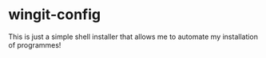 # wingit-config
This is just a simple shell installer that allows me to automate my installation of programmes!
